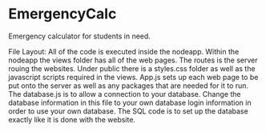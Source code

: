 # EmergencyCalc
Emergency calculator for students in need.

File Layout:
All of the code is executed inside the nodeapp. Within the nodeapp the views folder has all of the web pages. The routes is the server rouing the websites. Under public there is a styles.css folder as well as the javascript scripts required in the views. App.js sets up each web page to be put onto the server as well as any packages that are needed for it to run. The database.js is to allow a connection to your database. Change the database information in this file to your own database login information in order to use your own database. The SQL code is to set up the database exactly like it is done with the website.
